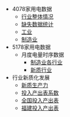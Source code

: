 * 4078家用电数据
  * [行业整体情况](/4078家用电数据/行业整体情况/)
  * [缺失数据统计](/4078家用电数据/缺失数据统计/)
  * [工业](/4078家用电数据/工业/)
  * [制造业](/4078家用电数据/制造业/)
* 5178家用电数据
  * 月度电量时序数据
    * [制造业各行业](/5178家用电数据/月度电量时序数据/制造业各行业月度电量时序数据/)
    * [新质行业](/5178家用电数据/月度电量时序数据/新质行业月度电量时序数据/)
* 行业新质化发展
  * [新质生产力](/行业新质化发展/新质生产力/)
  * [投入产出表系数](/行业新质化发展/投入产出表系数/)
  * [全国投入产出表](/行业新质化发展/全国投入产出表/)
  * [福建投入产出表](/行业新质化发展/福建投入产出表/)